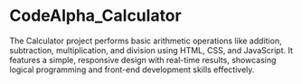 # CodeAlpha_Calculator
The Calculator project performs basic arithmetic operations like addition, subtraction, multiplication, and division using HTML, CSS, and JavaScript. It features a simple, responsive design with real-time results, showcasing logical programming and front-end development skills effectively.
